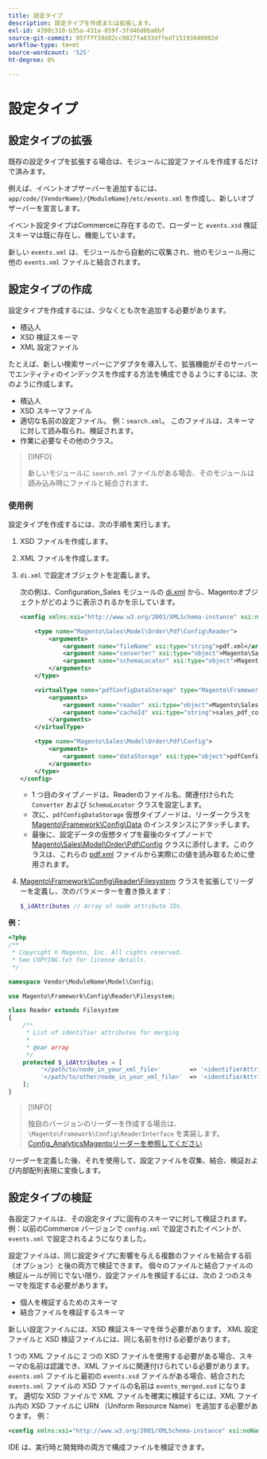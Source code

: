 ```yaml
---
title: 設定タイプ
description: 設定タイプを作成または拡張します。
exl-id: 4390c310-b35a-431a-859f-3fd46d8ba6bf
source-git-commit: 95ffff39d82cc9027fa633dffedf15193040802d
workflow-type: tm+mt
source-wordcount: '525'
ht-degree: 0%

---
```


# 設定タイプ

## 設定タイプの拡張

既存の設定タイプを拡張する場合は、モジュールに設定ファイルを作成するだけで済みます。

例えば、イベントオブザーバーを追加するには、`app/code/{VendorName}/{ModuleName}/etc/events.xml` を作成し、新しいオブザーバーを宣言します。

イベント設定タイプはCommerceに存在するので、ローダーと `events.xsd` 検証スキーマは既に存在し、機能しています。

新しい `events.xml` は、モジュールから自動的に収集され、他のモジュール用に他の `events.xml` ファイルと結合されます。

## 設定タイプの作成

設定タイプを作成するには、少なくとも次を追加する必要があります。

- 積込人
- XSD 検証スキーマ
- XML 設定ファイル

たとえば、新しい検索サーバーにアダプタを導入して、拡張機能がそのサーバーでエンティティのインデックスを作成する方法を構成できるようにするには、次のように作成します。

- 積込人
- XSD スキーマファイル
- 適切な名前の設定ファイル。 例：`search.xml`。 このファイルは、スキーマに対して読み取られ、検証されます。
- 作業に必要なその他のクラス。

>[!INFO]
>
>新しいモジュールに `search.xml` ファイルがある場合、そのモジュールは読み込み時にファイルと結合されます。

### 使用例

設定タイプを作成するには、次の手順を実行します。

1. XSD ファイルを作成します。
1. XML ファイルを作成します。
1. `di.xml` で設定オブジェクトを定義します。

   次の例は、Configuration_Sales モジュールの [di.xml](https://github.com/magento/magento2/blob/2.4/app/code/Magento/Sales/etc/di.xml) から、Magentoオブジェクトがどのように表示されるかを示しています。

   ```xml
   <config xmlns:xsi="http://www.w3.org/2001/XMLSchema-instance" xsi:noNamespaceSchemaLocation="urn:magento:framework:ObjectManager/etc/config.xsd">
   
       <type name="Magento\Sales\Model\Order\Pdf\Config\Reader">
           <arguments>
               <argument name="fileName" xsi:type="string">pdf.xml</argument>
               <argument name="converter" xsi:type="object">Magento\Sales\Model\Order\Pdf\Config\Converter</argument>
               <argument name="schemaLocator" xsi:type="object">Magento\Sales\Model\Order\Pdf\Config\SchemaLocator</argument>
           </arguments>
       </type>
   
       <virtualType name="pdfConfigDataStorage" type="Magento\Framework\Config\Data">
           <arguments>
               <argument name="reader" xsi:type="object">Magento\Sales\Model\Order\Pdf\Config\Reader</argument>
               <argument name="cacheId" xsi:type="string">sales_pdf_config</argument>
           </arguments>
       </virtualType>
   
       <type name="Magento\Sales\Model\Order\Pdf\Config">
           <arguments>
               <argument name="dataStorage" xsi:type="object">pdfConfigDataStorage</argument>
           </arguments>
       </type>
   </config>
   ```

   - 1 つ目のタイプノードは、Readerのファイル名、関連付けられた `Converter` および `SchemaLocator` クラスを設定します。
   - 次に、`pdfConfigDataStorage` 仮想タイプノードは、リーダークラスを [Magento\Framework\Config\Data](https://github.com/magento/magento2/blob/2.4/lib/internal/Magento/Framework/Config/Data.php) のインスタンスにアタッチします。
   - 最後に、設定データの仮想タイプを最後のタイプノードで [Magento\Sales\Model\Order\Pdf\Config](https://github.com/magento/magento2/blob/2.4/app/code/Magento/Sales/Model/Order/Pdf/Config.php) クラスに添付します。このクラスは、これらの [pdf.xml](https://github.com/magento/magento2/blob/2.4/app/code/Magento/Sales/etc/pdf.xml) ファイルから実際にの値を読み取るために使用されます。

1. [Magento\Framework\Config\Reader\Filesystem](https://github.com/magento/magento2/blob/2.4/lib/internal/Magento/Framework/Config/Reader/Filesystem.php) クラスを拡張してリーダーを定義し、次のパラメーターを書き換えます：

   ```php
   $_idAttributes // Array of node attribute IDs.
   ```

**例：**

```php
<?php
/**
 * Copyright © Magento, Inc. All rights reserved.
 * See COPYING.txt for license details.
 */

namespace Vendor\ModuleName\Model\Config;

use Magento\Framework\Config\Reader\Filesystem;

class Reader extends Filesystem
{
    /**
     * List of identifier attributes for merging
     *
     * @var array
     */
    protected $_idAttributes = [
         '</path/to/node_in_your_xml_file>'        => '<identifierAttributeName>',
         '</path/to/other/node_in_your_xml_file>'  => '<identifierAttributeName>',
    ];
}
```

>[!INFO]
>
>独自のバージョンのリーダーを作成する場合は、`\Magento\Framework\Config\ReaderInterface` を実装します。 [Config_AnalyticsMagentoリーダーを参照してください ](https://github.com/magento/magento2/blob/2.4/app/code/Magento/Analytics/ReportXml/Config/Reader.php)

リーダーを定義した後、それを使用して、設定ファイルを収集、結合、検証および内部配列表現に変換します。

## 設定タイプの検証

各設定ファイルは、その設定タイプに固有のスキーマに対して検証されます。 例：以前のCommerce バージョンで `config.xml` で設定されたイベントが、`events.xml` で設定されるようになりました。

設定ファイルは、同じ設定タイプに影響を与える複数のファイルを結合する前（オプション）と後の両方で検証できます。 個々のファイルと結合ファイルの検証ルールが同じでない限り、設定ファイルを検証するには、次の 2 つのスキーマを指定する必要があります。

- 個人を検証するためのスキーマ
- 結合ファイルを検証するスキーマ

新しい設定ファイルには、XSD 検証スキーマを伴う必要があります。 XML 設定ファイルと XSD 検証ファイルには、同じ名前を付ける必要があります。

1 つの XML ファイルに 2 つの XSD ファイルを使用する必要がある場合、スキーマの名前は認識でき、XML ファイルに関連付けられている必要があります。
`events.xml` ファイルと最初の `events.xsd` ファイルがある場合、結合された `events.xml` ファイルの XSD ファイルの名前は `events_merged.xsd` になります。
適切な XSD ファイルで XML ファイルを確実に検証するには、XML ファイル内の XSD ファイルに URN （Uniform Resource Name）を追加する必要があります。 例：

```xml
<config xmlns:xsi="http://www.w3.org/2001/XMLSchema-instance" xsi:noNamespaceSchemaLocation="urn:magento:framework:ObjectManager:etc/config.xsd">
```

IDE は、実行時と開発時の両方で構成ファイルを検証できます。
